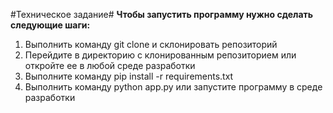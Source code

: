 #Техническое задание#
**Чтобы запустить программу нужно сделать следующие шаги:**
1. Выполнить команду git clone и склонировать репозиторий
2. Перейдите в директорию с клонированным репозиторием или откройте ее в любой среде разработки
3. Выполните команду pip install -r requirements.txt
4. Выполнить команду python app.py или запустите программу в среде разработки
